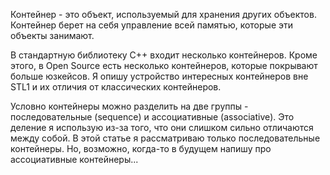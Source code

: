 
Контейнер - это объект, используемый для хранения других объектов. Контейнер берет на себя управление всей памятью, которые эти объекты занимают.

В стандартную библиотеку C++ входит несколько контейнеров. Кроме этого, в Open Source есть несколько контейнеров, которые покрывают больше юзкейсов. Я опишу устройство интересных контейнеров вне STL1 и их отличия от классических контейнеров.

Условно контейнеры можно разделить на две группы - последовательные (sequence) и ассоциативные (associative). Это деление я использую из-за того, что они слишком сильно отличаются между собой. В этой статье я рассматриваю только последовательные контейнеры. Но, возможно, когда-то в будущем напишу про ассоциативные контейнеры...

